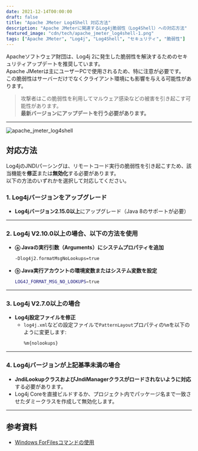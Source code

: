 ```yaml
---
date: 2021-12-14T00:00:00
draft: false
title: "Apache JMeter Log4Shell 対応方法"
description: "Apache JMeterに関連するLog4j脆弱性（Log4Shell）への対応方法"
featured_image: "cdn/tech/apache_jmeter_log4shell-1.png"
tags: ["Apache JMeter", "Log4j", "Log4Shell", "セキュリティ", "脆弱性"]
---
```


Apacheソフトウェア財団は、Log4j 2に発生した脆弱性を解決するためのセキュリティアップデートを推奨しています。  
Apache JMeterは主にユーザーPCで使用されるため、特に注意が必要です。  
この脆弱性はサーバーだけでなくクライアント環境にも影響を与える可能性があります。

> 攻撃者はこの脆弱性を利用してマルウェア感染などの被害を引き起こす可能性があります。  
> **最新バージョンにアップデートを行う必要があります。**

<!--more-->
---

![apache_jmeter_log4shell](https://blog.plura.io/cdn/tech/apache_jmeter_log4shell-1.png)

## 対応方法

Log4jのJNDIパーシングは、リモートコード実行の脆弱性を引き起こすため、該当機能を**修正**または**無効化**する必要があります。  
以下の方法のいずれかを選択して対応してください。

### 1. Log4jバージョンをアップグレード
- **Log4jバージョン2.15.0以上**にアップグレード（Java 8のサポートが必要）

---

### 2. Log4j V2.10.0以上の場合、以下の方法を使用
- **ⓐ Javaの実行引数（Arguments）にシステムプロパティを追加**  
  ```bash
  -Dlog4j2.formatMsgNoLookups=true
  ```

- **ⓑ Java実行アカウントの環境変数またはシステム変数を設定**  
  ```bash
  LOG4J_FORMAT_MSG_NO_LOOKUPS=true
  ```

---

### 3. Log4j V2.7.0以上の場合
- **Log4j設定ファイルを修正**  
  - `log4j.xml`などの設定ファイルで`PatternLayout`プロパティの`%m`を以下のように変更します:  
    ```xml
    %m{nolookups}
    ```

---

### 4. Log4jバージョンが上記基準未満の場合
- **JndiLookupクラスおよびJndiManagerクラスがロードされないように対応**する必要があります。  
- Log4j Coreを直接ビルドするか、プロジェクト内でパッケージ名まで一致させたダミークラスを作成して無効化します。

---

## 参考資料

- [Windows ForFilesコマンドの使用](https://docs.microsoft.com/ko-kr/windows-server/administration/windows-commands/forfiles)
